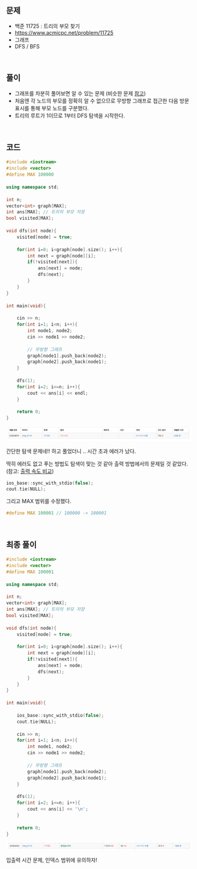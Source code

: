 ## 문제
- 백준 11725 : 트리의 부모 찾기
- https://www.acmicpc.net/problem/11725
- 그래프
- DFS / BFS

<br/>

## 풀이
- 그래프를 차분히 풀어보면 알 수 있는 문제 (비슷한 문제 [참고](https://github.com/choidam/Algorithm-study/blob/master/posts/boj-11724.md))
- 처음엔 각 노드의 부모를 정확히 알 수 없으므로 무방향 그래프로 접근한 다음 방문 표시를 통해 부모 노드를 구분했다.
- 트리의 루트가 1이므로 1부터 DFS 탐색을 시작한다.

<br/>

## 코드
```c++
#include <iostream>
#include <vector>
#define MAX 100000

using namespace std;

int n;
vector<int> graph[MAX];
int ans[MAX]; // 트리의 부모 저장
bool visited[MAX];

void dfs(int node){
    visited[node] = true;
    
    for(int i=0; i<graph[node].size(); i++){
        int next = graph[node][i];
        if(!visited[next]){
            ans[next] = node;
            dfs(next);
        }
    }
}

int main(void){
    
    cin >> n;
    for(int i=1; i<n; i++){
        int node1, node2;
        cin >> node1 >> node2;
        
        // 무방향 그래프
        graph[node1].push_back(node2);
        graph[node2].push_back(node1);
    }
    
    dfs(1);
    for(int i=2; i<=n; i++){
        cout << ans[i] << endl;
    }
    
    return 0;
}

```

![screenshots](./screenshots/boj11725-err.png)

간단한 탐색 문제네!! 하고 풀었더니 .. 시간 초과 에러가 났다.

딱히 에러도 없고 푸는 방법도 탐색이 맞는 것 같아 출력 방법에서의 문제일 것 같았다. (참고: [출력 속도 비교](https://www.acmicpc.net/blog/view/57))

```c++
ios_base::sync_with_stdio(false);
cout.tie(NULL);
```

그리고 MAX 범위를 수정했다.

```c++
#define MAX 100001 // 100000 -> 100001
```

<br/>

## 최종 풀이

```c++
#include <iostream>
#include <vector>
#define MAX 100001

using namespace std;

int n;
vector<int> graph[MAX];
int ans[MAX]; // 트리의 부모 저장
bool visited[MAX];

void dfs(int node){
    visited[node] = true;
    
    for(int i=0; i<graph[node].size(); i++){
        int next = graph[node][i];
        if(!visited[next]){
            ans[next] = node;
            dfs(next);
        }
    }
}

int main(void){
    
    ios_base::sync_with_stdio(false);
    cout.tie(NULL);
    
    cin >> n;
    for(int i=1; i<n; i++){
        int node1, node2;
        cin >> node1 >> node2;
        
        // 무방향 그래프
        graph[node1].push_back(node2);
        graph[node2].push_back(node1);
    }
    
    dfs(1);
    for(int i=2; i<=n; i++){
        cout << ans[i] << '\n';
    }
    
    return 0;
}

```

![screenshots](./screenshots/boj11725.png)


입출력 시간 문제, 인덱스 범위에 유의하자!

